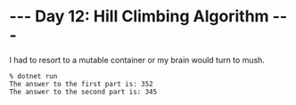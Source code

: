 # --- Day 12: Hill Climbing Algorithm ---

I had to resort to a mutable container or my brain would turn to mush.

```
% dotnet run
The answer to the first part is: 352
The answer to the second part is: 345
```
